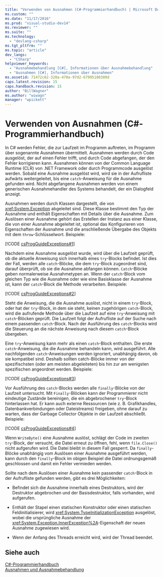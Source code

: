 ```yaml
---
title: "Verwenden von Ausnahmen (C#-Programmierhandbuch) | Microsoft Docs"
ms.custom: ""
ms.date: "11/17/2016"
ms.prod: "visual-studio-dev14"
ms.reviewer: ""
ms.suite: ""
ms.technology: 
  - "devlang-csharp"
ms.tgt_pltfrm: ""
ms.topic: "article"
dev_langs: 
  - "CSharp"
helpviewer_keywords: 
  - "Ausnahmebehandlung [C#], Informationen über Ausnahmebehandlung"
  - "Ausnahmen [C#], Informationen über Ausnahmen"
ms.assetid: 71472c62-320a-470a-97d2-67995180389d
caps.latest.revision: 15
caps.handback.revision: 15
author: "BillWagner"
ms.author: "wiwagn"
manager: "wpickett"
---
```

# Verwenden von Ausnahmen (C#-Programmierhandbuch)
In C\# werden Fehler, die zur Laufzeit im Programm auftreten, im Programm über sogenannte Ausnahmen übermittelt.  Ausnahmen werden durch Code ausgelöst, der auf einen Fehler trifft, und durch Code abgefangen, der den Fehler korrigieren kann.  Ausnahmen können von der Common Language Runtime \(CLR\) von .NET Framework oder durch Programmcode ausgelöst werden.  Sobald eine Ausnahme ausgelöst wird, wird sie in der Aufrufliste aufwärts weitergeleitet, bis eine `catch`\-Anweisung für die Ausnahme gefunden wird.  Nicht abgefangene Ausnahmen werden von einem generischen Ausnahmehandler des Systems behandelt, der ein Dialogfeld anzeigt.  
  
 Ausnahmen werden durch Klassen dargestellt, die von <xref:System.Exception> abgeleitet sind.  Diese Klasse bestimmt den Typ der Ausnahme und enthält Eigenschaften mit Details über die Ausnahme.  Zum Auslösen einer Ausnahme gehört das Erstellen der Instanz aus einer Klasse, die von einer Ausnahme abgeleitet ist, optional das Konfigurieren von Eigenschaften der Ausnahme und die anschließende Übergabe des Objekts mit dem `throw`\-Schlüsselwort.  Beispiele:  
  
 [!CODE [csProgGuideExceptions#1](../CodeSnippet/VS_Snippets_VBCSharp/csProgGuideExceptions#1)]  
  
 Nachdem eine Ausnahme ausgelöst wurde, wird über die Laufzeit geprüft, ob die aktuelle Anweisung sich innerhalb eines `try`\-Blocks befindet.  Ist dies der Fall, werden alle `catch`\-Blöcke, die dem `try`\-Block zugeordnet sind, darauf überprüft, ob sie die Ausnahme abfangen können.  `Catch`\-Blöcke geben normalerweise Ausnahmetypen an. Wenn der `catch`\-Block vom gleichen Typ wie die Ausnahme oder wie eine Basisklasse der Ausnahme ist, kann der `catch`\-Block die Methode verarbeiten.  Beispiele:  
  
 [!CODE [csProgGuideExceptions#2](../CodeSnippet/VS_Snippets_VBCSharp/csProgGuideExceptions#2)]  
  
 Steht die Anweisung, die die Ausnahme auslöst, nicht in einem `try`\-Block, oder hat der `try`\-Block, in dem sie steht, keinen zugehörigen `catch`\-Block, wird die aufrufende Methode über die Laufzeit auf eine `try`\-Anweisung mit `catch`\-Blöcken geprüft.  Die Laufzeit folgt der Aufrufliste auf der Suche nach einem passenden `catch`\-Block.  Nach der Ausführung des `catch`\-Blocks wird die Steuerung an die nächste Anweisung nach diesem `catch`\-Block übergeben.  
  
 Eine `try`\-Anweisung kann mehr als einen `catch`\-Block enthalten.  Die erste `catch`\-Anweisung, die die Ausnahme behandeln kann, wird ausgeführt. Alle nachfolgenden `catch`\-Anweisungen werden ignoriert, unabhängig davon, ob sie kompatibel sind.  Deshalb sollten catch\-Blöcke immer von der spezifischsten \(oder am meisten abgeleiteten\) bis hin zur am wenigsten spezifischen angeordnet werden.  Beispiele:  
  
 [!CODE [csProgGuideExceptions#3](../CodeSnippet/VS_Snippets_VBCSharp/csProgGuideExceptions#3)]  
  
 Vor Ausführung des `catch`\-Blocks werden alle `finally`\-Blöcke von der Laufzeit untersucht.  Mit `Finally`\-Blöcken kann der Programmierer nicht eindeutige Zustände bereinigen, die ein abgebrochener `try`\-Block hinterlassen hat. Er kann auch externe Ressourcen \(wie z. B. Grafikhandles, Datenbankverbindungen oder Dateistreams\) freigeben, ohne darauf zu warten, dass der Garbage Collector Objekte in der Laufzeit abschließt.  Beispiele:  
  
 [!CODE [csProgGuideExceptions#4](../CodeSnippet/VS_Snippets_VBCSharp/csProgGuideExceptions#4)]  
  
 Wenn `WriteByte()` eine Ausnahme auslöst, schlägt der Code im zweiten `try`\-Block, der versucht, die Datei erneut zu öffnen, fehl, wenn `file.Close()` nicht aufgerufen wird. Die Datei bleibt in diesem Fall gesperrt.  Da `finally`\-Blöcke unabhängig vom Auslösen einer Ausnahme ausgeführt werden, kann durch den `finally`\-Block im obigen Beispiel die Datei ordnungsgemäß geschlossen und damit ein Fehler vermieden werden.  
  
 Sollte nach dem Auslösen einer Ausnahme kein passender `catch`\-Block in der Aufrufliste gefunden werden, gibt es drei Möglichkeiten:  
  
-   Befindet sich die Ausnahme innerhalb eines Destruktors, wird der Destruktor abgebrochen und der Basisdestruktor, falls vorhanden, wird aufgerufen.  
  
-   Enthält der Stapel einen statischen Konstruktor oder einen statischen Feldinitialisierer, wird <xref:System.TypeInitializationException> ausgelöst, wobei die ursprüngliche Ausnahme der <xref:System.Exception.InnerException%2A>\-Eigenschaft der neuen Ausnahme zugewiesen wird.  
  
-   Wenn der Anfang des Threads erreicht wird, wird der Thread beendet.  
  
## Siehe auch  
 [C\#\-Programmierhandbuch](../../../csharp/programming-guide/index.md)   
 [Ausnahmen und Ausnahmebehandlung](../../../csharp/programming-guide/exceptions/exceptions-and-exception-handling.md)